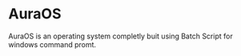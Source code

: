 # AuraOS
AuraOS is an operating system completly buit using Batch Script for windows command promt.
